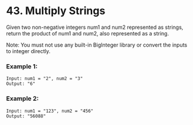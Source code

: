 # 43. Multiply Strings

Given two non-negative integers num1 and num2 represented as strings, return the product of num1 and num2, also represented as a string.

Note: You must not use any built-in BigInteger library or convert the inputs to integer directly.

### Example 1:

```
Input: num1 = "2", num2 = "3"
Output: "6"
```

### Example 2:

```
Input: num1 = "123", num2 = "456"
Output: "56088"
```
